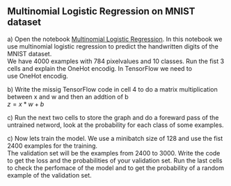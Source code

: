 ## Multinomial Logistic Regression on MNIST dataset

a) Open the notebook [Multinomial Logistic Regression](https://github.com/tensorchiefs/dl_course/blob/master/notebooks/Multinomial_Logistic_Regression.ipynb).
In this notebook we use multinomial logistic regression to predict the handwritten digits of the MNIST dataset.  
We have 4000 examples with 784 pixelvalues and 10 classes. Run the fist 3 cells and explain the OneHot encodig. In TensorFlow we need to  
use OneHot encodig. 

b) Write the missig TensorFlow code in cell 4 to do a matrix multiplication between x and w and then an addtion of b  
$z=x*w+b$

c) Run the next two cells to store the graph and do a foreward pass of the untrained netword, look at the probability for each class of some examples.

c) Now lets train the model. We use a minibatch size of 128 and use the fist 2400 examples for the training.  
The validation set will be the examples from 2400 to 3000. Write the code to get the loss and the probabilities of your validation set.
Run the last cells to check the perfomace of the model and to get the probability of a random example of the validation set.